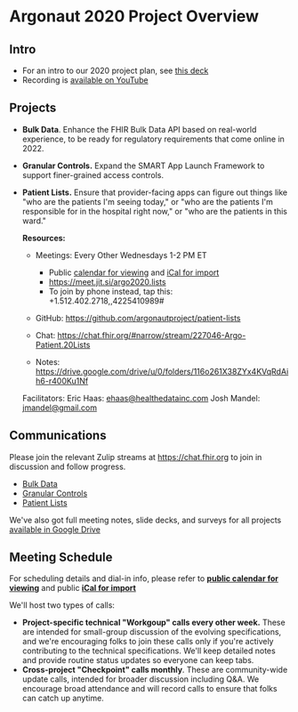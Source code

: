 # Argonaut 2020 Project Overview

## Intro
* For an intro to our 2020 project plan, see [this deck](https://docs.google.com/presentation/d/1OgyYZOfXoP78T-lwiAbeCdlxRRSsNDB_ZCiPZGRFzvs/present)
* Recording is [available on YouTube](https://youtu.be/h18HjsPk6Rc)

## Projects

* **Bulk Data**. Enhance the FHIR Bulk Data API based on real-world experience, to be ready for regulatory requirements that come online in 2022.
* **Granular Controls.** Expand the SMART App Launch Framework to support finer-grained access controls.
* **Patient Lists.** Ensure that provider-facing apps can figure out things like "who are the patients I'm seeing today,"
  or "who are the patients I'm responsible for in the hospital right now," or "who are the patients in this ward."
  
   **Resources:**
    - Meetings: Every Other Wednesdays 1-2 PM ET
      - Public [calendar for viewing](https://calendar.google.com/calendar/embed?src=idchd9q6skpvncjc0u24s32h80%40group.calendar.google.com) and [iCal for import](https://calendar.google.com/calendar/ical/idchd9q6skpvncjc0u24s32h80%40group.calendar.google.com/public/basic.ics)
      - https://meet.jit.si/argo2020.lists
      - To join by phone instead, tap this: +1.512.402.2718,,4225410989#

    - GitHub: https://github.com/argonautproject/patient-lists
    - Chat:  https://chat.fhir.org/#narrow/stream/227046-Argo-Patient.20Lists
    - Notes: https://drive.google.com/drive/u/0/folders/116o261X38ZYx4KVqRdAih6-r400Ku1Nf

    Facilitators: 
    Eric Haas: ehaas@healthedatainc.com
    Josh Mandel: jmandel@gmail.com


## Communications

Please join the relevant Zulip streams at https://chat.fhir.org to join in discussion and follow progress.

* [Bulk Data](https://chat.fhir.org/#narrow/stream/179250-bulk-data/topic/Argonaut.20Announcements)
* [Granular Controls](https://chat.fhir.org/#narrow/stream/179170-smart/topic/Argonaut.20Announcements)
* [Patient Lists](https://chat.fhir.org/#narrow/stream/227046-Argo-Patient.20Lists/topic/Argonaut.20Announcements)

We've also got full meeting notes, slide decks, and surveys for all projects [available in Google Drive](https://drive.google.com/drive/folders/1src1D6ivAIi1WcRgRrOHvm6-VFFnP7yR)

## Meeting Schedule

For scheduling details and dial-in info, please refer to **[public calendar for viewing](https://calendar.google.com/calendar/embed?src=idchd9q6skpvncjc0u24s32h80%40group.calendar.google.com)** and public **[iCal for import](https://calendar.google.com/calendar/ical/idchd9q6skpvncjc0u24s32h80%40group.calendar.google.com/public/basic.ics)**


We'll host two types of calls:
 * **Project-specific technical "Workgoup" calls every other week.** These are intended for small-group discussion of
   the evolving specifications, and we're encouraging folks to join these calls  only if you're actively contributing
   to the technical specifications. We'll keep detailed notes and provide routine status updates so everyone can keep tabs.
 * **Cross-project "Checkpoint" calls monthly**. These are community-wide update calls, intended for broader discussion
   including Q&A. We encourage broad attendance and will record calls to ensure that folks can catch up anytime.
 

